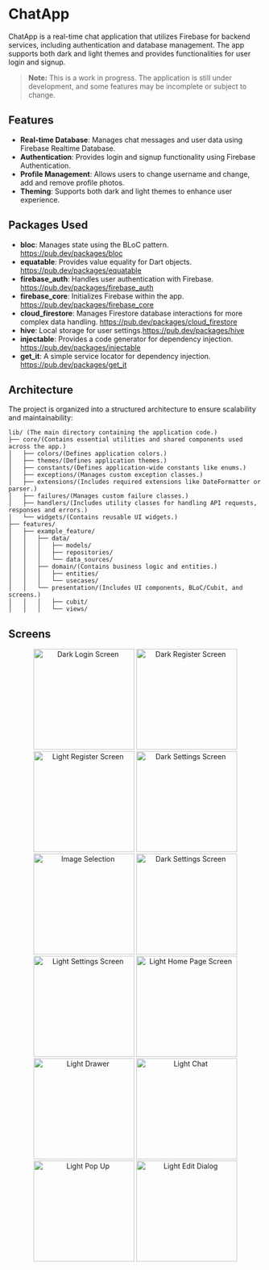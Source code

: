 # ChatApp

ChatApp is a real-time chat application that utilizes Firebase for backend services, including authentication and database management. The app supports both dark and light themes and provides functionalities for user login and signup.

> **Note:** This is a work in progress. The application is still under development, and some features may be incomplete or subject to change.

## Features

- **Real-time Database**: Manages chat messages and user data using Firebase Realtime Database.
- **Authentication**: Provides login and signup functionality using Firebase Authentication.
- **Profile Management**: Allows users to change username and change, add and remove profile photos.
- **Theming**: Supports both dark and light themes to enhance user experience.

## Packages Used

- **bloc**: Manages state using the BLoC pattern. https://pub.dev/packages/bloc
- **equatable**: Provides value equality for Dart objects. https://pub.dev/packages/equatable
- **firebase_auth**: Handles user authentication with Firebase. https://pub.dev/packages/firebase_auth
- **firebase_core**: Initializes Firebase within the app. https://pub.dev/packages/firebase_core
- **cloud_firestore**: Manages Firestore database interactions for more complex data handling. https://pub.dev/packages/cloud_firestore
- **hive**: Local storage for user settings.https://pub.dev/packages/hive
- **injectable**: Provides a code generator for dependency injection. https://pub.dev/packages/injectable
- **get_it**: A simple service locator for dependency injection. https://pub.dev/packages/get_it

## Architecture

The project is organized into a structured architecture to ensure scalability and maintainability:
```plaintext
lib/ (The main directory containing the application code.)
├── core/(Contains essential utilities and shared components used across the app.)
│   ├── colors/(Defines application colors.)
│   ├── themes/(Defines application themes.)
│   ├── constants/(Defines application-wide constants like enums.)
│   ├── exceptions/(Manages custom exception classes.)
│   ├── extensions/(Includes required extensions like DateFormatter or parser.)
│   ├── failures/(Manages custom failure classes.)
│   ├── handlers/(Includes utility classes for handling API requests, responses and errors.)
│   └── widgets/(Contains reusable UI widgets.)
├── features/
│   ├── example_feature/
│   │   ├── data/
│   │   │   ├── models/
│   │   │   ├── repositories/
│   │   │   └── data_sources/
│   │   ├── domain/(Contains business logic and entities.)
│   │   │   ├── entities/
│   │   │   └── usecases/
│   │   └── presentation/(Includes UI components, BLoC/Cubit, and screens.)
│   │   │   ├── cubit/
│   │   │   └── views/
```


## Screens
<p align="center">
  <img src="https://github.com/Ceren-Canbaz/chat/blob/main/assets/app_images/dark-login.png" alt="Dark Login Screen" width="200"/>
  <img src="https://github.com/Ceren-Canbaz/chat/blob/main/assets/app_images/dark-register.png" alt="Dark Register Screen" width="200"/>
  <img src="https://github.com/Ceren-Canbaz/chat/blob/main/assets/app_images/light-register.png" alt="Light Register Screen" width="200"/>
  <img src="https://github.com/Ceren-Canbaz/chat/blob/main/assets/app_images/dark-settings.png" alt="Dark Settings Screen" width="200"/>
  <img src="https://github.com/Ceren-Canbaz/chat/blob/main/assets/app_images/image-selection.png" alt="Image Selection" width="200"/>
  <img src="https://github.com/Ceren-Canbaz/chat/blob/main/assets/app_images/dark-with-profile-image.png" alt="Dark Settings Screen" width="200"/>
  <img src="https://github.com/Ceren-Canbaz/chat/blob/main/assets/app_images/light-settings.png" alt="Light Settings Screen" width="200"/>
  <img src="https://github.com/Ceren-Canbaz/chat/blob/main/assets/app_images/light-homepage.png" alt="Light Home Page Screen" width="200"/>
  <img src="https://github.com/Ceren-Canbaz/chat/blob/main/assets/app_images/light-drawer.png" alt="Light Drawer" width="200"/>
  <img src="https://github.com/Ceren-Canbaz/chat/blob/main/assets/app_images/light-chat-page.png" alt="Light Chat" width="200"/>
  <img src="https://github.com/Ceren-Canbaz/chat/blob/main/assets/app_images/light-pop-up.png" alt="Light Pop Up" width="200"/>
  <img src="https://github.com/Ceren-Canbaz/chat/blob/main/assets/app_images/light-edit-dialog.png" alt="Light Edit Dialog" width="200"/>
  
</p>
